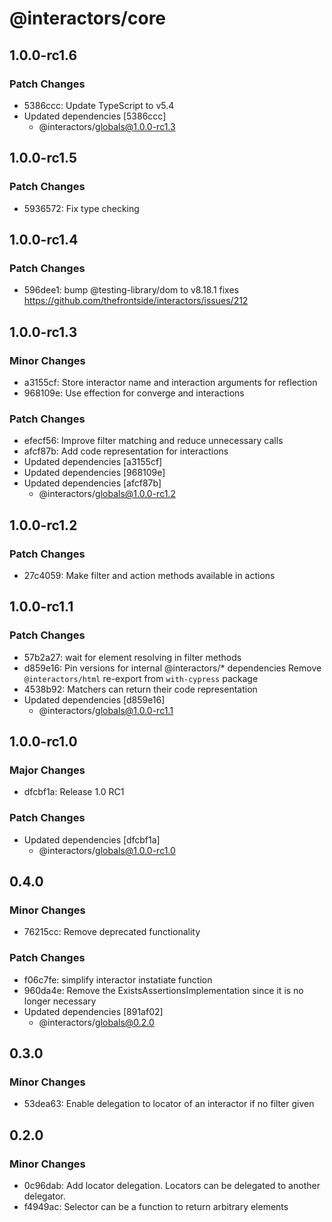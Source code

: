 # @interactors/core

## 1.0.0-rc1.6

### Patch Changes

- 5386ccc: Update TypeScript to v5.4
- Updated dependencies [5386ccc]
  - @interactors/globals@1.0.0-rc1.3

## 1.0.0-rc1.5

### Patch Changes

- 5936572: Fix type checking

## 1.0.0-rc1.4

### Patch Changes

- 596dee1: bump @testing-library/dom to v8.18.1 fixes https://github.com/thefrontside/interactors/issues/212

## 1.0.0-rc1.3

### Minor Changes

- a3155cf: Store interactor name and interaction arguments for reflection
- 968109e: Use effection for converge and interactions

### Patch Changes

- efecf56: Improve filter matching and reduce unnecessary calls
- afcf87b: Add code representation for interactions
- Updated dependencies [a3155cf]
- Updated dependencies [968109e]
- Updated dependencies [afcf87b]
  - @interactors/globals@1.0.0-rc1.2

## 1.0.0-rc1.2

### Patch Changes

- 27c4059: Make filter and action methods available in actions

## 1.0.0-rc1.1

### Patch Changes

- 57b2a27: wait for element resolving in filter methods
- d859e16: Pin versions for internal @interactors/\* dependencies
  Remove `@interactors/html` re-export from `with-cypress` package
- 4538b92: Matchers can return their code representation
- Updated dependencies [d859e16]
  - @interactors/globals@1.0.0-rc1.1

## 1.0.0-rc1.0

### Major Changes

- dfcbf1a: Release 1.0 RC1

### Patch Changes

- Updated dependencies [dfcbf1a]
  - @interactors/globals@1.0.0-rc1.0

## 0.4.0

### Minor Changes

- 76215cc: Remove deprecated functionality

### Patch Changes

- f06c7fe: simplify interactor instatiate function
- 960da4e: Remove the ExistsAssertionsImplementation since it is no longer necessary
- Updated dependencies [891af02]
  - @interactors/globals@0.2.0

## 0.3.0

### Minor Changes

- 53dea63: Enable delegation to locator of an interactor if no filter given

## 0.2.0

### Minor Changes

- 0c96dab: Add locator delegation. Locators can be delegated to another delegator.
- f4949ac: Selector can be a function to return arbitrary elements
